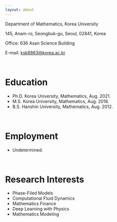 ```yaml
---
layout: about 
---
```


<!-- # About Me -->
Department of Mathematics, Korea University

145, Anam-ro, Seongbuk-gu, Seoul, 02841, Korea

Office: 636 Asan Science Building

E-mail: ksk8863@korea.ac.kr

<br/>

# Education
* Ph.D. Korea University, Mathematics, Aug. 2021.
* M.S. Korea University, Mathematics, Aug. 2018.
* B.S. Hanshin University, Mathematics, Aug. 2012.

<br/>

# Employment
* Undetermined.

<br/>

# Research Interests
* Phase-Filed Models
* Computational Fluid Dynamics
* Mathematics Finance
* Deep Learning with Physics
* Mathematics Modeling
